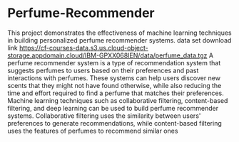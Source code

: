 # Perfume-Recommender
This project demonstrates the effectiveness of machine learning  techniques in building personalized perfume recommender systems.
data set download link https://cf-courses-data.s3.us.cloud-object-storage.appdomain.cloud/IBM-GPXX068IEN/data/perfume_data.tgz
A perfume recommender system is a type of recommendation system that 
suggests perfumes to users based on their preferences and past interactions 
with perfumes. These systems can help users discover new scents that they 
might not have found otherwise, while also reducing the time and effort 
required to find a perfume that matches their preferences.
Machine learning techniques such as collaborative filtering, content-based 
filtering, and deep learning can be used to build perfume recommender 
systems. Collaborative filtering uses the similarity between users' 
preferences to generate recommendations, while content-based filtering 
uses the features of perfumes to recommend similar ones
